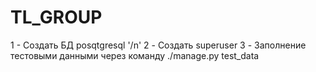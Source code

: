 # TL_GROUP

1 - Создать БД posqtgresql '/n'
2 - Создать superuser
3 - Заполнение тестовыми данными через команду ./manage.py test_data

